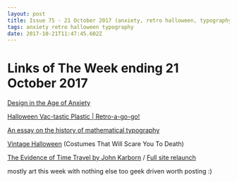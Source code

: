 ```yaml
---
layout: post
title: Issue 75 - 21 October 2017 (anxiety, retro halloween, typography)
tags: anxiety retro halloween typography
date: 2017-10-21T11:47:45.602Z
---
```

# Links of The Week ending 21 October 2017

<a href="https://medium.com/mule-design/design-in-the-age-of-anxiety-7a26f52d7aa1">Design in the Age of Anxiety</a>

<a href="http://www.retroagogo.com/categories/retro-decor/vac-tastic-plastic/">Halloween Vac-tastic Plastic | Retro-a-go-go!</a>

<a href="http://www.practicallyefficient.com">An essay on the history of mathematical typography</a> 

<a href="https://www.boredpanda.com/scary-vintage-halloween-creepy-costumes/">Vintage Halloween</a> (Costumes That Will Scare You To Death)

<a href="http://karborn.com/evidence-of-time-travel">The Evidence of Time Travel by John Karborn</a> / <a href="http://karborn.com">Full site relaunch </a>

mostly art this week with nothing else too geek driven worth posting :)